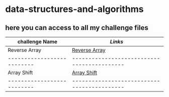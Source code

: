 # data-structures-and-algorithms

## here you can access to all my challenge files

**challenge Name**        | *Links*
--------------------------|-------------------------------------------
Reverse Array             |[Reverse Array](https://github.com/osamamousa204/data-structures-and-algorithms/pull/1)
--------------------------|-------------------------------------------
Array Shift               |[Array Shift](https://github.com/osamamousa204/data-structures-and-algorithms/pull/2)
--------------------------|-------------------------------------------


 
